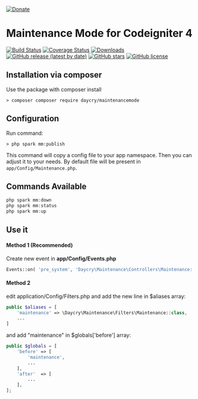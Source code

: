 [![Donate](https://img.shields.io/badge/Donate-PayPal-green.svg)](https://www.paypal.com/donate?business=SYC5XDT23UZ5G&no_recurring=0&item_name=Thank+you%21&currency_code=EUR)

# Maintenance Mode for Codeigniter 4


[![Build Status](https://github.com/daycry/maintenancemode/workflows/PHP%20Tests/badge.svg)](https://github.com/daycry/maintenancemode/actions?query=workflow%3A%22PHP+Tests%22)
[![Coverage Status](https://coveralls.io/repos/github/daycry/maintenancemode/badge.svg?branch=master)](https://coveralls.io/github/daycry/maintenancemode?branch=master)
[![Downloads](https://poser.pugx.org/daycry/maintenancemode/downloads)](https://packagist.org/packages/daycry/maintenancemode)
[![GitHub release (latest by date)](https://img.shields.io/github/v/release/daycry/maintenancemode)](https://packagist.org/packages/daycry/maintenancemode)
[![GitHub stars](https://img.shields.io/github/stars/daycry/maintenancemode)](https://packagist.org/packages/daycry/maintenancemode)
[![GitHub license](https://img.shields.io/github/license/daycry/maintenancemode)](https://github.com/daycry/maintenancemode/blob/master/LICENSE)

## Installation via composer

Use the package with composer install

	> composer composer require daycry/maintenancemode

## Configuration

Run command:

	> php spark mm:publish

This command will copy a config file to your app namespace.
Then you can adjust it to your needs. By default file will be present in `app/Config/Maintenance.php`.


## Commands Available

```php
php spark mm:down
php spark mm:status
php spark mm:up
```

## Use it

#### Method 1 (Recommended)
Create new event in **app/Config/Events.php**

```php
Events::on( 'pre_system', 'Daycry\Maintenance\Controllers\Maintenance::check' );
```

#### Method 2

edit application/Config/Filters.php and
add the new line in $aliases array:

```php
public $aliases = [
    'maintenance' => \Daycry\Maintenance\Filters\Maintenance::class,
    ...
]
```
and add "maintenance" in $globals['before'] array:
```php
public $globals = [
    'before' => [
        'maintenance',
        ...
    ],
    'after'  => [
        ...
    ],
];
```